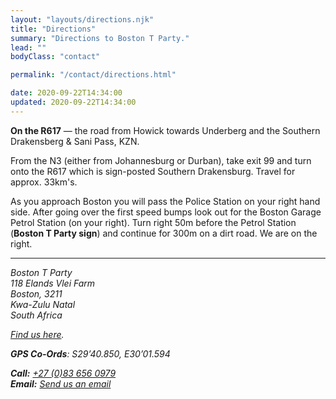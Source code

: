 ```yaml
---
layout: "layouts/directions.njk"
title: "Directions"
summary: "Directions to Boston T Party."
lead: ""
bodyClass: "contact"

permalink: "/contact/directions.html"

date: 2020-09-22T14:34:00
updated: 2020-09-22T14:34:00
---
```


**On the R617** &mdash; the road from Howick towards Underberg and the Southern Drakensberg & Sani Pass, KZN.

From the N3 (either from Johannesburg or Durban), take exit 99 and turn onto the R617 which is sign-posted Southern Drakensburg. Travel for approx. 33km's.

As you approach Boston you will pass the Police Station on your right hand side. After going over the first speed bumps look out for the Boston Garage Petrol Station (on your right). Turn right 50m before the Petrol Station (**Boston T Party sign**) and continue for 300m on a dirt road. We are on the right.

---

<address>

Boston T Party  
118 Elands Vlei Farm  
Boston, 3211  
Kwa-Zulu Natal  
South Africa

[Find us here][1].

**GPS Co-Ords**: S29&rsquo;40.850, E30&rsquo;01.594

**Call:** <a href="tel:27-83-6560979" rel="nofollow">+27 (0)83 656 0979</a>  
**Email:** [Send us an email][2]

</address>

[1]: https://www.google.com/maps/place/Boston+T-Party/@-29.679589,30.028414,10z/data=!4m8!3m7!1s0x0:0xf19df1b52dbddc5e!5m2!4m1!1i2!8m2!3d-29.6795894!4d30.0284135?hl=en-GB
[2]: /contact
